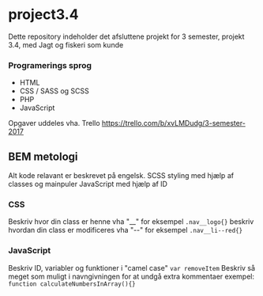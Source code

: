 # project3.4
Dette repository indeholder det afsluttene projekt for 3 semester, projekt 3.4, med Jagt og fiskeri som kunde

### Programerings sprog
* HTML
* CSS / SASS og SCSS
* PHP
* JavaScript

Opgaver uddeles vha. Trello https://trello.com/b/xvLMDudg/3-semester-2017

## BEM metologi
Alt kode relavant er beskrevet på engelsk. SCSS styling med hjælp af classes og mainpuler JavaScript med hjælp af ID
### CSS
Beskriv hvor din class er henne vha "__" for eksempel 
`.nav__logo{}`
beskriv hvordan din class er modificeres vha "--" for eksempel 
`.nav__li--red{}`
### JavaScript
Beskriv ID, variabler og funktioner i "camel case"
`var removeItem`
Beskriv så meget som muligt i navngivningen for at undgå extra kommentaer
exempel:
`function calculateNumbersInArray(){}`
